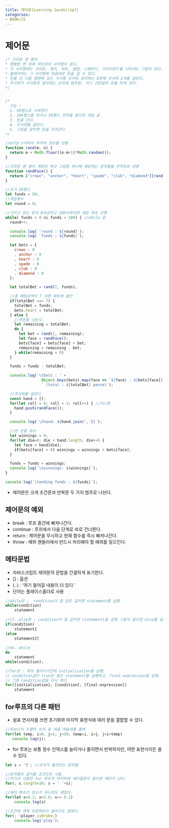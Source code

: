 ```yaml
---
title: 제어문[Learning JavaScript]
categories:
- BOOK/JS
---
```

# 제어문<br/>

```js
/* 크라운 앤 앵커
* 평평한 면 위에 여섯개의 사각형이 있다.
* 각 사각형에는 크라운, 앵커, 하트, 클럽, 스페이드, 다이아몬드를 나타내는 그림이 있다.
* 플레이어는 그 사각형에 마음대로 돈을 걸 수 있다.
* 돈을 건 다음 평면에 있는 사각형 숫자와 일치하는 6면체 주사위 3개를 굴린다.
* 주사위가 사각형과 일치하는 숫자에 멈추면, 거기 건만큼의 돈을 따게 된다.
*/


/*
  기능 :
  1. 50펜스로 시작한다
  2. 100펜스를 따거나 50펜스 전부를 일으면 게임 긑
  3. 돈을 건다.
  4. 주사위를 굴린다.
  5. 그림을 맞추면 돈을 가져간다.
*/

//m이상 n이하의 무작위 정수를 반황
function rand(m, n) {
  return m + Math.floor((n-m+1)*Math.random());
}

//크라운 앤 앵커 게임의 여섯 그림중 하나에 해당하는 문자열을 무작위로 반환
function randFace() {
  return ["crown", "anchor", "heart", "spade", "club", "diamond"][rand(0,5)];
}

//초기 50펜스
let funds = 50;
//게임횟수
let round = 0;

//가지고 있는 돈이 0이상이고 100이하이면 게임 계속 진행
while( funds > 0 && funds < 100) { //while 문
  round++;

  console.log( `round : ${round}`);
  console.log( `funds : ${funds}`);

  let bets = {
    crown : 0
    , anchor : 0
    , heart : 0
    , spade : 0
    , club : 0
    , diamond : 0
  };

  let totalBet = rand(1, funds);

  //총 배팅금액이 7 이면 하트에 올인
  if(totalBet === 7) {
    totalBet = funds;
    bets.heart = totalBet;
  } else {
    //판돈을 나눈다.
    let remaining = totalBet;
    do {
      let bet = rand(1, remaining);
      let face = randFace();
      bets[face] = bets[face] + bet;
      remaining = remaining - bet;
    } while(remaining > 0)
  }

  funds = funds - totalBet;

  console.log('\tbets : ' +
                Object.keys(bets).map(face => `${face} : ${bets[face]} 						pence`).join(',') +
                ` (total : ${totalBet} pence)`);

  //주사위를 굴린다
  const hand = [];
  for(let roll = 0; roll < 3; roll++) { //for문
    hand.push(randFace());
  }

  console.log(`\thand: ${hand.join(',')}`);

  //딴 돈을 회수
  let winnings = 0;
  for(let die=0; die < hand.length; die++) {
    let face = hand[die];
    if(bets[face] > 0) winnings = winnings + bets[face];
  }

  funds = funds + winnings;
  console.log(`\twinnings: ${winnings}`);
}

console.log(`\tending funds : ${funds}`);
```

- 제어문은 크게 조건문과 반복문 두 가지 범주로 나뉜다.<br/>

## 제어문의 예외<br/>
- break : 루프 중간에 빠져나간다.<br/>
- continue : 루프에서 다음 단계로 바로 건너뛴다.<br/>
- return : 제어문을 무시하고 현재 함수를 즉시 빠져나간다.<br/>
- throw : 예외 핸들러에서 반드시 처리해야 할 예외를 일으킨다.<br/>

## 메타문법<br/>
- 자바스크립트 제어문의 문법을 간결하게 표기한다.<br/>
- [] : 옵션<br/>
- (..) : '여기 들어갈 내용이 더 있다.'<br/>
- 단어는 플레이스홀더로 사용

```js
//while문 :  condition이 참 같은 값이면 statement를 실행
while(condition)
	statement
    
//if..else문 : condition이 참 값이면 statement1을 실행 그렇지 않으면 else를 실행
if(condition)
	statement1
[else
	statement2]
    
//do..while
do
	statement
while(condition);

//for문 : 루프 들어가기전에 initialization을 실행. 
// condition값이 true인 동안 statement를 실행하고, final-expression을 실행.
// 그후 condition값을 다시 체크
for([initialization]; [condition]; [final-expression])
	statement
```

## for루프의 다른 패턴<br/>
- 쉼표 연사자를 쓰면 초기화와 마지막 표현식에 여러 문을 결합할 수 있다.


 ```js
 //피보나치 수열의 숫자 중 처음 여덟개를 출력
 for(let temp, i=0, j=1; j<30; temp=i, i=j, j=i+temp)
 	console.log(j);
```

- for 루프는 보통 정수 인덱스를 늘이거나 줄이면서 반복하지만, 어떤 표현식이든 쓸 수 있다.

``` js
let s = '3'; //숫자가 들어있는 문자열

//문자열의 길이를 조건으로 사용.
//여기서 사용한 for 루프의 마지막에 세미콜론이 없으면 에러가 난다.
for(; s.length<10; s = ' '+s); 

//제어 변수가 정수가 아니어도 괜찮다.
for(let x=0.2; x<3.0; x+= 0.2)
	console.log(x)

//조건에 객체 프로퍼티가 들어가도 괜찮다.
for(; !player.isBroke;)
	console.log('play');

```
 


